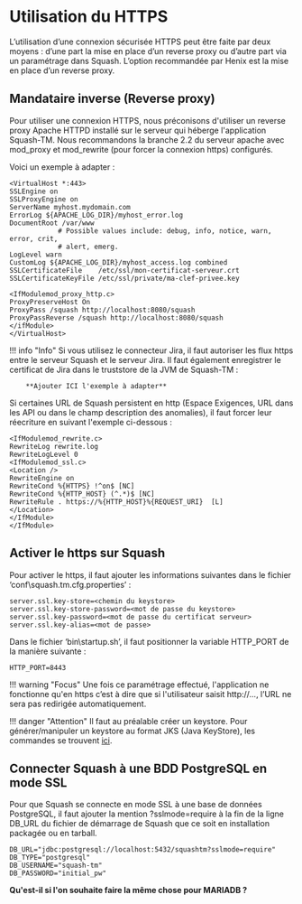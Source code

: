 # Utilisation du HTTPS

L’utilisation d’une connexion sécurisée HTTPS peut être faite par deux moyens : d’une part la mise en place d’un reverse proxy ou d’autre part via un paramétrage dans Squash. L’option recommandée par Henix est la mise en place d’un reverse proxy.

## Mandataire inverse (Reverse proxy) 

Pour utiliser une connexion HTTPS, nous préconisons d'utiliser un reverse proxy Apache HTTPD installé sur le serveur qui héberge l'application Squash-TM. Nous recommandons la branche 2.2 du serveur apache avec mod_proxy et mod_rewrite (pour forcer la connexion https) configurés.

Voici un exemple à adapter : 

    <VirtualHost *:443>
    SSLEngine on
    SSLProxyEngine on
    ServerName myhost.mydomain.com
    ErrorLog ${APACHE_LOG_DIR}/myhost_error.log
    DocumentRoot /var/www
                # Possible values include: debug, info, notice, warn, error, crit,
                # alert, emerg.
    LogLevel warn
    CustomLog ${APACHE_LOG_DIR}/myhost_access.log combined
    SSLCertificateFile    /etc/ssl/mon-certificat-serveur.crt
    SSLCertificateKeyFile /etc/ssl/private/ma-clef-privee.key

    <IfModulemod_proxy_http.c>
    ProxyPreserveHost On
    ProxyPass /squash http://localhost:8080/squash
    ProxyPassReverse /squash http://localhost:8080/squash
    </ifModule>
    </VirtualHost>

!!! info "Info"
    Si vous utilisez le connecteur Jira, il faut autoriser les flux https entre le serveur Squash et le serveur Jira.
    Il faut également enregistrer le certificat de Jira dans le truststore de la JVM de Squash-TM :

        **Ajouter ICI l'exemple à adapter**

Si certaines URL de Squash persistent en http (Espace Exigences, URL dans les API ou dans le champ description des anomalies), il faut forcer leur réecriture en suivant l'exemple ci-dessous : 

    <IfModulemod_rewrite.c>
    RewriteLog rewrite.log
    RewriteLogLevel 0
    <IfModulemod_ssl.c>
    <Location />
    RewriteEngine on
    RewriteCond %{HTTPS} !^on$ [NC]
    RewriteCond %{HTTP_HOST} (^.*)$ [NC]
    RewriteRule . https://%{HTTP_HOST}%{REQUEST_URI}  [L]
    </Location>
    </IfModule>
    </IfModule>


## Activer le https sur Squash 

Pour activer le https, il faut ajouter les informations suivantes dans le fichier ‘conf\squash.tm.cfg.properties’ :

    server.ssl.key-store=<chemin du keystore>
    server.ssl.key-store-password=<mot de passe du keystore>
    server.ssl.key-password=<mot de passe du certificat serveur>
    server.ssl.key-alias=<mot de passe>

Dans le fichier ‘bin\startup.sh’, il faut positionner la variable HTTP_PORT de la manière suivante :

    HTTP_PORT=8443

!!! warning "Focus"
    Une fois ce paramétrage effectué, l'application ne fonctionne qu'en https c’est à dire que si l'utilisateur saisit http://..., l’URL ne sera pas redirigée automatiquement.

!!! danger "Attention"
    Il faut au préalable créer un keystore.
    Pour générer/manipuler un keystore au format JKS (Java KeyStore), les commandes se trouvent [ici](http://www.lmhproductions.com/37/common-java-keytool-commands/).

## Connecter Squash à une BDD PostgreSQL en mode SSL

Pour que Squash se connecte en mode SSL à une base de données PostgreSQL, il faut ajouter la mention ?sslmode=require à la fin de la ligne DB_URL du fichier de démarrage de Squash que ce soit en installation packagée ou en tarball.

    DB_URL="jdbc:postgresql://localhost:5432/squashtm?sslmode=require"
    DB_TYPE="postgresql"
    DB_USERNAME="squash-tm"
    DB_PASSWORD="initial_pw"

**Qu'est-il si l'on souhaite faire la même chose pour MARIADB ?**
